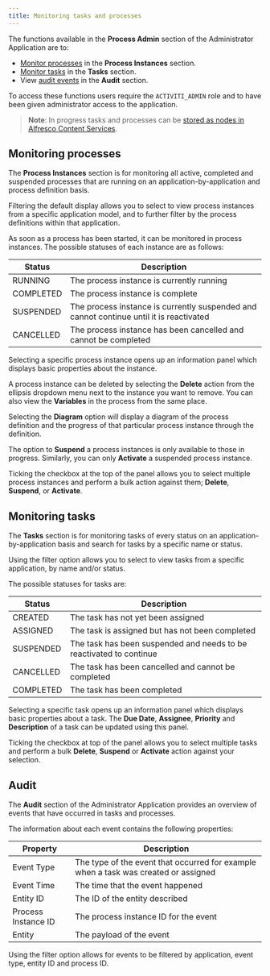 ```yaml
---
title: Monitoring tasks and processes
---
```


The functions available in the **Process Admin** section of the Administrator Application are to: 

* [Monitor processes](#monitoring-processes) in the **Process Instances** section.
* [Monitor tasks](#monitoring-tasks) in the **Tasks** section. 
* View [audit events](#audit) in the **Audit** section.

To access these functions users require the `ACTIVITI_ADMIN` role and to have been given administrator access to the application. 

> **Note**: In progress tasks and processes can be [stored as nodes in Alfresco Content Services](storage.md).

## Monitoring processes

The **Process Instances** section is for monitoring all active, completed and suspended processes that are running on an application-by-application and process definition basis.

Filtering the default display allows you to select to view process instances from a specific application model, and to further filter by the process definitions within that application. 

As soon as a process has been started, it can be monitored in process instances. The possible statuses of each instance are as follows:

| Status | Description |
| ------ | ----------- |
| RUNNING | The process instance is currently running |
| COMPLETED | The process instance is complete |
| SUSPENDED | The process instance is currently suspended and cannot continue until it is reactivated |
| CANCELLED | The process instance has been cancelled and cannot be completed |

Selecting a specific process instance opens up an information panel which displays basic properties about the instance. 

A process instance can be deleted by selecting the **Delete** action from the ellipsis dropdown menu next to the instance you want to remove. You can also view the **Variables** in the process from the same place. 

Selecting the **Diagram** option will display a diagram of the process definition and the progress of that particular process instance through the definition. 

The option to **Suspend** a process instances is only available to those in progress. Similarly, you can only **Activate** a suspended process instance. 

Ticking the checkbox at the top of the panel allows you to select multiple process instances and perform a bulk action against them; **Delete**, **Suspend**, or **Activate**. 

## Monitoring tasks

The **Tasks** section is for monitoring tasks of every status on an application-by-application basis and search for tasks by a specific name or status. 

Using the filter option allows you to select to view tasks from a specific application, by name and/or status.

The possible statuses for tasks are:
	
| Status | Description |
| ------ | ----------- |
| CREATED | The task has not yet been assigned |
| ASSIGNED | The task is assigned but has not been completed |
| SUSPENDED | The task has been suspended and needs to be reactivated to continue |
| CANCELLED | The task has been cancelled and cannot be completed |
| COMPLETED | The task has been completed |

Selecting a specific task opens up an information panel which displays basic properties about a task. The **Due Date**, **Assignee**, **Priority** and **Description** of a task can be updated using this panel. 

Ticking the checkbox at top of the panel allows you to select multiple tasks and perform a bulk **Delete**, **Suspend** or **Activate** action against your selection. 

## Audit

The **Audit** section of the Administrator Application provides an overview of events that have occurred in tasks and processes.  

The information about each event contains the following properties:

| Property | Description | 
| -------- | ----------- | 
| Event Type | The type of the event that occurred for example when a task was created or assigned |
| Event Time | The time that the event happened | 
| Entity ID | The ID of the entity described | 
| Process Instance ID | The process instance ID for the event |
| Entity | The payload of the event | 

Using the filter option allows for events to be filtered by application, event type, entity ID and process ID.
